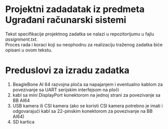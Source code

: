 # Projektni zadadatak iz predmeta Ugrađani računarski sistemi

Tekst specifikacije projektnog zadatka se nalazi u repozitorijumu u fajlu *assignment.txt*.  
Proces rada i koraci koji su neophodnu za realizaciju traženog zadatka biće opisani u ovom tekstu.

# Preduslovi za izradu zadatka
1. BeagleBone AI 64 razvojna ploča sa napajanjem i eventualno kablom za povezivanje sa UART serijskim interfejsom na ploči
2. kabl sa mini DisplayPort konektorom na jednoj strani za povezivanje sa BB AI64
3. USB kamera ili CSI kamera (ako se koristi CSI kamera potrebno je imati i odgovarajući kabl sa 22-pinskim konektorom za povezivanje na BB AI64)
4. SD kartica



